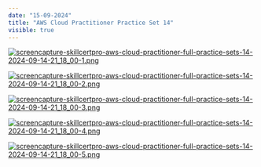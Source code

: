 ```yaml
---
date: "15-09-2024"
title: "AWS Cloud Practitioner Practice Set 14"
visible: true
---
```

<a href="/blog/images/screencapture-skillcertpro-aws-cloud-practitioner-full-practice-sets-14-2024-09-14-21_18_00-1.png" target="_blank"><img src="/blog/images/screencapture-skillcertpro-aws-cloud-practitioner-full-practice-sets-14-2024-09-14-21_18_00-1.png" alt="screencapture-skillcertpro-aws-cloud-practitioner-full-practice-sets-14-2024-09-14-21_18_00-1.png" /></a>

<a href="/blog/images/screencapture-skillcertpro-aws-cloud-practitioner-full-practice-sets-14-2024-09-14-21_18_00-2.png" target="_blank"><img src="/blog/images/screencapture-skillcertpro-aws-cloud-practitioner-full-practice-sets-14-2024-09-14-21_18_00-2.png" alt="screencapture-skillcertpro-aws-cloud-practitioner-full-practice-sets-14-2024-09-14-21_18_00-2.png" /></a>

<a href="/blog/images/screencapture-skillcertpro-aws-cloud-practitioner-full-practice-sets-14-2024-09-14-21_18_00-3.png" target="_blank"><img src="/blog/images/screencapture-skillcertpro-aws-cloud-practitioner-full-practice-sets-14-2024-09-14-21_18_00-3.png" alt="screencapture-skillcertpro-aws-cloud-practitioner-full-practice-sets-14-2024-09-14-21_18_00-3.png" /></a>

<a href="/blog/images/screencapture-skillcertpro-aws-cloud-practitioner-full-practice-sets-14-2024-09-14-21_18_00-4.png" target="_blank"><img src="/blog/images/screencapture-skillcertpro-aws-cloud-practitioner-full-practice-sets-14-2024-09-14-21_18_00-4.png" alt="screencapture-skillcertpro-aws-cloud-practitioner-full-practice-sets-14-2024-09-14-21_18_00-4.png" /></a>

<a href="/blog/images/screencapture-skillcertpro-aws-cloud-practitioner-full-practice-sets-14-2024-09-14-21_18_00-5.png" target="_blank"><img src="/blog/images/screencapture-skillcertpro-aws-cloud-practitioner-full-practice-sets-14-2024-09-14-21_18_00-5.png" alt="screencapture-skillcertpro-aws-cloud-practitioner-full-practice-sets-14-2024-09-14-21_18_00-5.png" /></a>